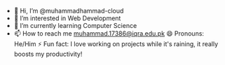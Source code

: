 - 👋 Hi, I’m @muhammadhammad-cloud
- 👀 I’m interested in Web Development
- 🌱 I’m currently learning Computer Science
- 📫 How to reach me muhammad.17386@iqra.edu.pk
😄 Pronouns: He/Him
⚡ Fun fact: I love working on projects while it's raining, it really boosts my productivity!

<!---
muhammadhammad-cloud/muhammadhammad-cloud is a ✨ special ✨ repository because its `README.md` (this file) appears on your GitHub profile.
You can click the Preview link to take a look at your changes.
--->
